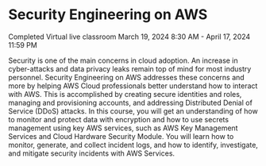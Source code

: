 # Security Engineering on AWS
Completed Virtual live classroom
March 19, 2024 8:30 AM - April 17, 2024 11:59 PM

Security is one of the main concerns in cloud adoption. An increase in cyber-attacks and data privacy leaks remain top of mind for most industry personnel. Security Engineering on AWS addresses these concerns and more by helping AWS Cloud professionals better understand how to interact with AWS. This is accomplished by creating secure identities and roles, managing and provisioning accounts, and addressing Distributed Denial of Service (DDoS) attacks. In this course, you will get an understanding of how to monitor and protect data with encryption and how to use secrets management using key AWS services, such as AWS Key Management Services and Cloud Hardware Security Module. You will learn how to monitor, generate, and collect incident logs, and how to identify, investigate, and mitigate security incidents with AWS Services.